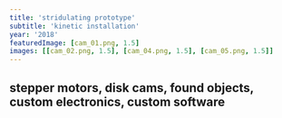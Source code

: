 ```yaml
---
title: 'stridulating prototype'
subtitle: 'kinetic installation'
year: '2018'
featuredImage: [cam_01.png, 1.5]
images: [[cam_02.png, 1.5], [cam_04.png, 1.5], [cam_05.png, 1.5]]
---
```


## stepper motors, disk cams, found objects, custom electronics, custom software
